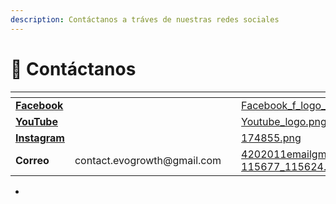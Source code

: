 ```yaml
---
description: Contáctanos a tráves de nuestras redes sociales
---
```


# 📱 Contáctanos

<table data-view="cards"><thead><tr><th></th><th></th><th></th><th data-hidden data-card-cover data-type="files"></th><th data-hidden data-card-target data-type="content-ref"></th></tr></thead><tbody><tr><td><a href="https://www.facebook.com/evo.growth"><strong>Facebook</strong></a></td><td></td><td></td><td><a href="../.gitbook/assets/Facebook_f_logo_(2019).png">Facebook_f_logo_(2019).png</a></td><td><a href="https://www.facebook.com/evo.growth">https://www.facebook.com/evo.growth</a></td></tr><tr><td><a href="https://www.youtube.com/@evo.growth"><strong>YouTube</strong></a></td><td></td><td></td><td><a href="../.gitbook/assets/Youtube_logo.png">Youtube_logo.png</a></td><td><a href="https://www.youtube.com/@evo.growth">https://www.youtube.com/@evo.growth</a></td></tr><tr><td><a href="https://www.instagram.com/evo.growth/"><strong>Instagram</strong></a></td><td></td><td></td><td><a href="../.gitbook/assets/174855.png">174855.png</a></td><td><a href="https://www.instagram.com/evo.growth/">https://www.instagram.com/evo.growth/</a></td></tr><tr><td><strong>Correo</strong></td><td>contact.evogrowth@gmail.com</td><td></td><td><a href="../.gitbook/assets/4202011emailgmaillogomailsocialsocialmedia-115677_115624.png">4202011emailgmaillogomailsocialsocialmedia-115677_115624.png</a></td><td></td></tr></tbody></table>

*
